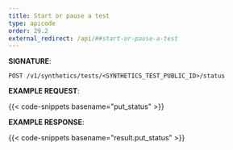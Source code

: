 ```yaml
---
title: Start or pause a test
type: apicode
order: 29.2
external_redirect: /api/##start-or-pause-a-test
---
```


**SIGNATURE**:

`POST /v1/synthetics/tests/<SYNTHETICS_TEST_PUBLIC_ID>/status`

**EXAMPLE REQUEST**:

{{< code-snippets basename="put_status" >}}

**EXAMPLE RESPONSE**:

{{< code-snippets basename="result.put_status" >}}

